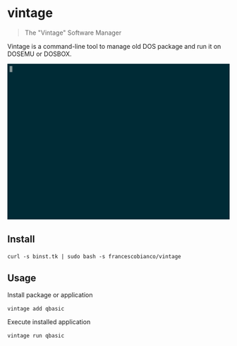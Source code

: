# vintage

> The "Vintage" Software Manager

Vintage is a command-line tool to manage old DOS package and run it on DOSEMU or DOSBOX.

![Install Vintage Software Manager](contrib/demo.gif)

## Install

```shell
curl -s binst.tk | sudo bash -s francescobianco/vintage
```

## Usage

Install package or application

```
vintage add qbasic
```

Execute installed application

```
vintage run qbasic
```
